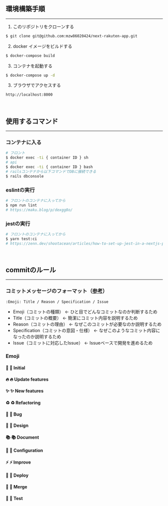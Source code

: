 ## 環境構築手順
---
1. このリポジトリをクローンする

```bash
$ git clone git@github.com:mzw86020424/next-rakuten-app.git
```


2. docker イメージをビルドする

```bash
$ docker-compose build
```

3. コンテナを起動する

```bash
$ docker-compose up -d
```

3. ブラウザでアクセスする

```bash
http://localhost:8000
```
<br>

## 使用するコマンド
---
### コンテナに入る

```bash
# フロント
$ docker exec -ti { container ID } sh
# api
$ docker exec -ti { container ID } bash
# railsコンテナから以下コマンドでDBに接続できる
$ rails dbconsole
```

### eslintの実行

```bash
# フロントのコンテナに入ってから
$ npm run lint
# https://maku.blog/p/dexgg8o/
```
### jestの実行
```bash
# フロントのコンテナに入ってから
$ yarn test:ci
# https://zenn.dev/shootacean/articles/how-to-set-up-jest-in-a-nextjs-project
```
<br>

## commitのルール
---
### コミットメッセージのフォーマット（[参考](https://zenn.dev/mi0256/articles/1332e1d041cab4)）
```
:Emoji: Title / Reason / Specification / Issue
```
- Emoji（コミットの種類） <- ひと目でどんなコミットなのか判断するため
- Title（コミットの概要） <- 簡潔にコミット内容を説明するため
- Reason（コミットの理由） <- なぜこのコミットが必要なのか説明するため
- Specification（コミットの意図・仕様） <- なぜこのようなコミット内容になったのか説明するため
- Issue（コミットに対応したIssue） <- Issueベースで開発を進めるため


### Emoji

#### 🌱 :seedling: Initial
#### 🔥 :fire: Update features
#### ✨ :sparkles: New features
#### ♻️  :recycle: Refactoring
#### 🐛 :bug: Bug
#### 🎨 :art: Design
#### 📚 :books: Document
#### 🔧 :wrench: Configuration
#### ⚡️ :zap: Improve
#### 🚀 :rocket: Deploy
#### 🧬 :dna: Merge
#### 🧪 :test_tube: Test